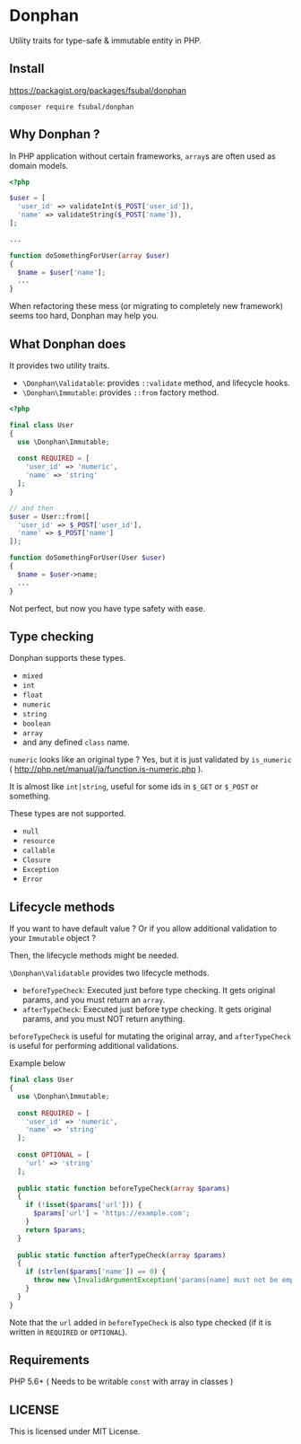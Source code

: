 # Donphan

Utility traits for type-safe &amp; immutable entity in PHP.

## Install 

https://packagist.org/packages/fsubal/donphan

```
composer require fsubal/donphan
```

## Why Donphan ?

In PHP application without certain frameworks, `array`s are often used as domain models.

```php
<?php

$user = [
  'user_id' => validateInt($_POST['user_id']),
  'name' => validateString($_POST['name']),
];

...

function doSomethingForUser(array $user)
{
  $name = $user['name'];
  ...
}
```

When refactoring these mess (or migrating to completely new framework) seems too hard, Donphan may help you.

## What Donphan does

It provides two utility traits.

- `\Donphan\Validatable`: provides `::validate` method, and lifecycle hooks.
- `\Donphan\Immutable`: provides `::from` factory method.

```php
<?php

final class User
{
  use \Donphan\Immutable;
 
  const REQUIRED = [
    'user_id' => 'numeric',
    'name' => 'string'
  ];
}

// and then
$user = User::from([
  'user_id' => $_POST['user_id'],
  'name' => $_POST['name']
]);

function doSomethingForUser(User $user)
{
  $name = $user->name;
  ...
}
```

Not perfect, but now you have type safety with ease.

## Type checking

Donphan supports these types.

- `mixed`
- `int`
- `float`
- `numeric`
- `string`
- `boolean`
- `array`
- and any defined `class` name.

`numeric` looks like an original type ? Yes, but it is just validated by `is_numeric` ( http://php.net/manual/ja/function.is-numeric.php ).

It is almost like `int|string`, useful for some ids in `$_GET` or `$_POST` or something.

These types are not supported.

- `null`
- `resource`
- `callable`
- `Closure`
- `Exception`
- `Error`

## Lifecycle methods

If you want to have default value ? Or if you allow additional validation to your `Immutable` object ?

Then, the lifecycle methods might be needed.

`\Donphan\Validatable` provides two lifecycle methods.

- `beforeTypeCheck`: Executed just before type checking. It gets original params, and you must return an `array`.
- `afterTypeCheck`: Executed just before type checking. It gets original params, and you must NOT return anything.

`beforeTypeCheck` is useful for mutating the original array, and `afterTypeCheck` is useful for performing additional validations.

Example below

```php
final class User
{
  use \Donphan\Immutable;
 
  const REQUIRED = [
    'user_id' => 'numeric',
    'name' => 'string'
  ];
  
  const OPTIONAL = [
    'url' => 'string'
  ];
  
  public static function beforeTypeCheck(array $params)
  {
    if (!isset($params['url'])) {
      $params['url'] = 'https://example.com';
    }
    return $params;
  }
  
  public static function afterTypeCheck(array $params)
  {
    if (strlen($params['name']) == 0) {
      throw new \InvalidArgumentException('params[name] must not be empty!');
    }
  }
}
```

Note that the `url` added in `beforeTypeCheck` is also type checked (if it is written in `REQUIRED` or `OPTIONAL`).

## Requirements

PHP 5.6+ ( Needs to be writable `const` with array in classes )

## LICENSE

This is licensed under MIT License.
